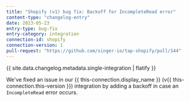 ```yaml
---
title: "Shopify (v1) bug fix: Backoff for IncompleteRead error"
content-type: "changelog-entry"
date: 2023-05-23
entry-type: bug-fix
entry-category: integration
connection-id: shopify
connection-version: 1
pull-request: "https://github.com/singer-io/tap-shopify/pull/144"
---
```

{{ site.data.changelog.metadata.single-integration | flatify }}

We've fixed an issue in our {{ this-connection.display_name }} (v{{ this-connection.this-version }}) integration by adding a backoff in case an `IncompleteRead` error occurs.